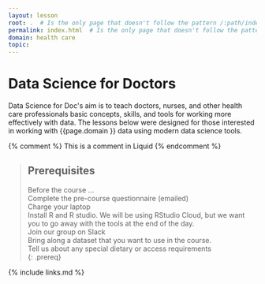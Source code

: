 ```yaml
---
layout: lesson
root: .  # Is the only page that doesn't follow the pattern /:path/index.html
permalink: index.html  # Is the only page that doesn't follow the pattern /:path/index.html
domain: health care
topic: 
---
```

# Data Science  for Doctors

Data Science for Doc's aim is to teach doctors, nurses, and other health care professionals basic concepts, skills, and tools for working more effectively with data. The lessons below were designed for those interested
in working with {{page.domain }} data using modern data science tools.

<!-- this is an html comment -->

{% comment %} This is a comment in Liquid {% endcomment %}

> ## Prerequisites
> Before the course ...  
> Complete the pre-course questionnaire (emailed)  
> Charge your laptop  
> Install R and R studio. We will be using RStudio Cloud, but we want you to go away with the tools at the end of the day.  
> Join our group on Slack  
> Bring along a dataset that you want to use in the course.  
> Tell us about any special dietary or access requirements  
{: .prereq}

{% include links.md %}
